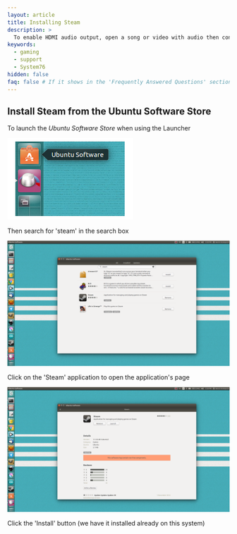 ```yaml
---
layout: article
title: Installing Steam
description: >
  To enable HDMI audio output, open a song or video with audio then connect your HDMI cable to your computer and receiver. Click on the Volume (<i class='fa fa-volume-up'></i>) icon in the upper right, and click on _Sound Settings_. Click on the _Output_ tab, then click on the HDMI device for audio output. You should hear the song of video playing through the HDMI device.
keywords:
  - gaming
  - support
  - System76
hidden: false
faq: false # If it shows in the 'Frequently Answered Questions' section
---
```


## Install Steam from the Ubuntu Software Store 

To launch the _Ubuntu Software Store_ when using the Launcher

![Ubuntu Software Store](/images/steam/ubuntu-store_launcher.png)

Then search for 'steam' in the search box

![Ubuntu Software Store](/images/steam/ubuntu-store-search.png)

Click on the 'Steam' application to open the application's page 

![Ubuntu Software Store](/images/steam/ubuntu-store-app_page.png)

Click the 'Install' button (we have it installed already on this system)

